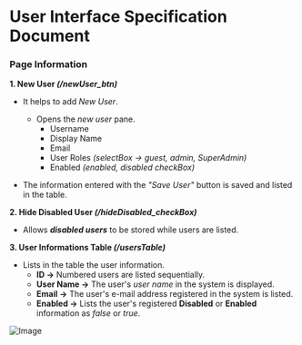 # User Interface Specification Document

### Page Information

**1. New User *(/newUser_btn)***

* It helps to add *New User*.

   * Opens the *new user* pane.
     * Username
     * Display Name
     * Email
     * User Roles *(selectBox -> guest, admin, SuperAdmin)*
     * Enabled *(enabled, disabled checkBox)*

* The information entered with the *"Save User"* button is saved and listed in the table.

**2. Hide Disabled User *(/hideDisabled_checkBox)***

* Allows __*disabled users*__ to be stored while users are listed.

**3. User Informations Table *(/usersTable)***

* Lists in the table the user information.
  * __ID ->__ Numbered users are listed sequentially.
  * __User Name ->__ The user's *user name* in the system is displayed.
  * __Email ->__ The user's e-mail address registered in the system is listed.
  * __Enabled ->__ Lists the user's registered __Disabled__ or __Enabled__ information as *false* or *true*.

![Image](https://lists.office.com/Images/969df1bb-97b6-44ef-9108-dc18a5fd96c2/298428f6-6729-4501-a9de-dcaf554877fe/T9Y5QQWL9U8FZ0AHST658I5VSV/da19901a-cceb-4f4f-bdba-38eada26ae60)



